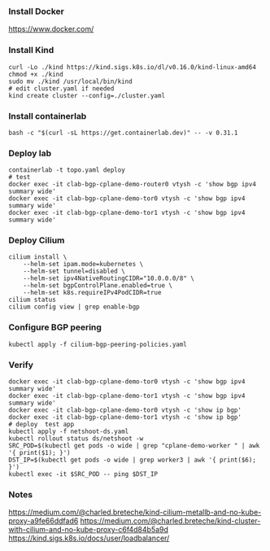 ### Install Docker
https://www.docker.com/

### Install Kind
```
curl -Lo ./kind https://kind.sigs.k8s.io/dl/v0.16.0/kind-linux-amd64
chmod +x ./kind
sudo mv ./kind /usr/local/bin/kind
# edit cluster.yaml if needed
kind create cluster --config=./cluster.yaml
```
### Install containerlab
```
bash -c "$(curl -sL https://get.containerlab.dev)" -- -v 0.31.1
```
### Deploy lab
```
containerlab -t topo.yaml deploy
# test
docker exec -it clab-bgp-cplane-demo-router0 vtysh -c 'show bgp ipv4 summary wide'
docker exec -it clab-bgp-cplane-demo-tor0 vtysh -c 'show bgp ipv4 summary wide'
docker exec -it clab-bgp-cplane-demo-tor1 vtysh -c 'show bgp ipv4 summary wide'
```
### Deploy Cilium
```
cilium install \
    --helm-set ipam.mode=kubernetes \
    --helm-set tunnel=disabled \
    --helm-set ipv4NativeRoutingCIDR="10.0.0.0/8" \
    --helm-set bgpControlPlane.enabled=true \
    --helm-set k8s.requireIPv4PodCIDR=true
cilium status
cilium config view | grep enable-bgp
```
### Configure BGP peering
```
kubectl apply -f cilium-bgp-peering-policies.yaml
```
### Verify
```
docker exec -it clab-bgp-cplane-demo-tor0 vtysh -c 'show bgp ipv4 summary wide'
docker exec -it clab-bgp-cplane-demo-tor1 vtysh -c 'show bgp ipv4 summary wide'
docker exec -it clab-bgp-cplane-demo-tor0 vtysh -c 'show ip bgp'
docker exec -it clab-bgp-cplane-demo-tor1 vtysh -c 'show ip bgp'
# deploy  test app
kubectl apply -f netshoot-ds.yaml
kubectl rollout status ds/netshoot -w
SRC_POD=$(kubectl get pods -o wide | grep "cplane-demo-worker " | awk '{ print($1); }')
DST_IP=$(kubectl get pods -o wide | grep worker3 | awk '{ print($6); }')
kubectl exec -it $SRC_POD -- ping $DST_IP
```

### Notes
https://medium.com/@charled.breteche/kind-cilium-metallb-and-no-kube-proxy-a9fe66ddfad6
https://medium.com/@charled.breteche/kind-cluster-with-cilium-and-no-kube-proxy-c6f4d84b5a9d
https://kind.sigs.k8s.io/docs/user/loadbalancer/


